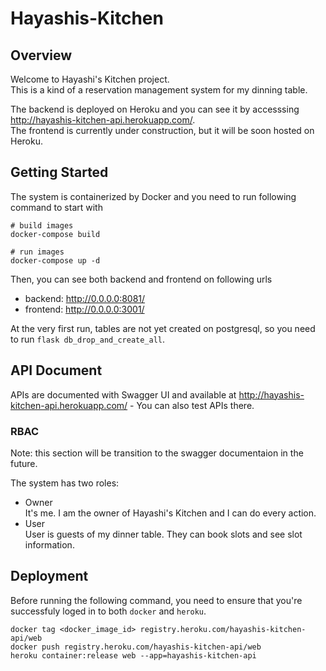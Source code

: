 # Hayashis-Kitchen
## Overview
Welcome to Hayashi's Kitchen project.  
This is a kind of a reservation management system for my dinning table.

The backend is deployed on Heroku and you can see it by accesssing http://hayashis-kitchen-api.herokuapp.com/.  
The frontend is currently under construction, but it will be soon hosted on Heroku.

## Getting Started
The system is containerized by Docker and you need to run following command to start with

```
# build images
docker-compose build

# run images
docker-compose up -d
```

Then, you can see both backend and frontend on following urls

 - backend: http://0.0.0.0:8081/
 - frontend: http://0.0.0.0:3001/

At the very first run, tables are not yet created on postgresql, so you need to run `flask db_drop_and_create_all`.

## API Document
APIs are documented with Swagger UI and available at http://hayashis-kitchen-api.herokuapp.com/ - You can also test APIs there.

### RBAC
Note: this section will be transition to the swagger documentaion in the future.  

The system has two roles:
 - Owner  
 It's me. I am the owner of Hayashi's Kitchen and I can do every action.
 - User  
 User is guests of my dinner table. They can book slots and see slot information.

## Deployment
Before running the following command, you need to ensure that you're successfuly loged in to both `docker` and `heroku`.

```
docker tag <docker_image_id> registry.heroku.com/hayashis-kitchen-api/web
docker push registry.heroku.com/hayashis-kitchen-api/web
heroku container:release web --app=hayashis-kitchen-api
```
